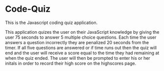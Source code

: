 # Code-Quiz

This is the Javascript coding quiz application.

This application quizes the user on their JavaScript knowledge by giving the user 75 seconds to answer 5 multiple choice questions.
Each time the user answers a question incorrectly they are penalized 20 seconds from the timer.  If all five questions are answered or if time runs out then the quiz will end and the user will receive a score equal to the time they had remaining at when the quiz ended.
The user will then be prompted to enter his or her initals in order to record their high score on the highscores page.